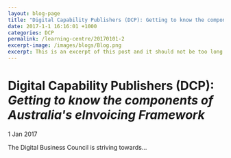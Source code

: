 ```yaml
---
layout: blog-page
title: "Digital Capability Publishers (DCP): Getting to know the components of Australia's eInvoicing Framework Alt View"
date: 2017-1-1 16:16:01 +1000
categories: DCP
permalink: /learning-centre/20170101-2
excerpt-image: /images/blogs/Blog.png
excerpt: This is an excerpt of this post and it should not be too long otherwise it will look poor on the website.
---
```


# Digital Capability Publishers (DCP): *Getting to know the components of Australia's eInvoicing Framework*

1 Jan 2017

The Digital Business Council is striving towards...





